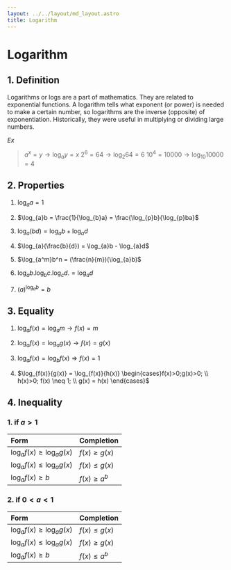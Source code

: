 ```yaml
---
layout: ../../layout/md_layout.astro
title: Logarithm
---
```


# Logarithm

## 1. Definition
Logarithms or logs are a part of mathematics. They are related to exponential functions. A logarithm tells what exponent (or power) is needed to make a certain number, so logarithms are the inverse (opposite) of exponentiation. Historically, they were useful in multiplying or dividing large numbers.

_Ex_
> $a^x = y \to \log_{a}{y} = x$
> $2^6 = 64 \to \log_{2}{64} = 6$
> $10^4 = 10000 \to \log_{10}{10000} = 4$

## 2. Properties
1. $\log_{a}a = 1$

2. $\log_{a}b = \frac{1}{\log_{b}a} = \frac{\log_{p}b}{\log_{p}ba}$

3. $\log_{a}(bd) = \log_{a}b + \log_{a}d$

4. $\log_{a}(\frac{b}{d}) = \log_{a}b - \log_{a}d$

5. $\log_{a^m}b^n = (\frac{n}{m})(\log_{a}b)$

6. $\log_{a}b. \log_{b}c. \log_{c}d. = \log_{a}d$

7. $(a)^{\log_{a}b} = b$

## 3. Equality
1. $\log_{a}{f(x)} = \log_{a}m \to f(x) = m$

2. $\log_{a}{f(x)} = \log_{a}{g(x)} \to f(x) = g(x)$

3. $\log_{a}{f(x)} = \log_{b}{f(x)} \Rightarrow f(x) = 1$

6. $\log_{f(x)}{g(x)} = \log_{f(x)}{h(x)} \begin{cases}f(x)>0;g(x)>0; \\ 
				        h(x)>0; f(x) \neq 1; \\ 
					g(x) = h(x) \end{cases}$

## 4. Inequality
### 1. if $a > 1$
  | Form  | Completion    |
  |:--------------- | :--------------- |
  | $\log_{a}{f(x)} \ge \log_{a}{g(x)}$   | $f(x) \ge g(x)$   |
  | $\log_{a}{f(x)} \le \log_{a}{g(x)}$   | $f(x) \le g(x)$   |
  | $\log_{a}{f(x)} \ge b$   | $f(x) \ge a^b$   |
  
### 2. if $0 < a < 1$
  | Form  | Completion    |
  |:--------------- | :--------------- |
  | $\log_{a}{f(x)} \ge \log_{a}{g(x)}$   | $f(x) \le g(x)$   |
  | $\log_{a}{f(x)} \le \log_{a}{g(x)}$   | $f(x) \ge g(x)$   |
  | $\log_{a}{f(x)} \ge b$   | $f(x) \le a^b$   |
